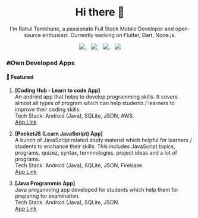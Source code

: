 <h1 align="center">Hi there 👋</h1>

<p align="center">I'm Rahul Tamkhane, a passionate Full Stack Mobile Developer and open-source enthusiast. Currently working on Flutter, Dart, Node.js.</p>
<p align='center'>
<a href="mailto:rahul.tamkhane@gmail.com">
  <img src="https://img.shields.io/badge/email me-%23D14836.svg?&style=for-the-badge&logo=gmail&logoColor=white" />
</a>&nbsp;&nbsp;
<a href="https://www.linkedin.com/in/rahultamkhane/">
  <img src="https://img.shields.io/badge/linkedin-%230077B5.svg?&style=for-the-badge&logo=linkedin&logoColor=white" />
</a>&nbsp;&nbsp;
<a href="https://medium.com/@rahultamkhane">
  <img src="https://img.shields.io/badge/medium-%2312100E.svg?&style=for-the-badge&logo=medium&logoColor=white" />
</a>&nbsp;&nbsp;
<a href="https://www.youtube.com/channel/UC-OOd56T38i62k09vCVSDAw">
  <img src="https://img.shields.io/badge/youtube-%23D14836.svg?&style=for-the-badge&logo=youtube&logoColor=white" />
</a> 
</p>

### 🔥Own Developed Apps

#### 🌟 Featured

1. **[Coding Hub - Learn to code App]**  
   An android app that helps to develop programming skills. It covers almost all types of program which can help students / learners to improve their coding skills.   
   Tech Stack: Android (Java), SQLite, JSON, AWS.  
   [App Link](https://play.google.com/store/apps/details?id=com.rahultamkhane.codinghub)

2. **[PocketJS (Learn JavaScript) App]**  
   A bunch of JavaScript related study material which helpful for learners / students to enchance their skills. This includes JavaScript topics, programs, quizez, syntax, terminologies, project ideas and a lot of programs.  
   Tech Stack: Android (Java), SQLite, JSON, Firebase.  
   [App Link](https://play.google.com/store/apps/details?id=com.rahultamkhane.pocketjs)

3. **[Java Programmin App]**  
   Java progamming app developed for students which help them for preparing for examination.  
   Tech Stack: Android (Java), SQLite, JSON.  
   [App Link](https://play.google.com/store/apps/details?id=com.rahultamkhane.javaprogramming)

